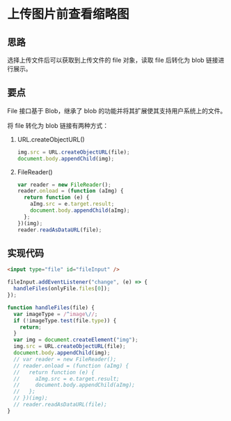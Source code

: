# 上传图片前查看缩略图

<author-info date="{docsify-updated}"> </author-info>

## 思路

选择上传文件后可以获取到上传文件的 file 对象，读取 file 后转化为 blob 链接进行展示。

## 要点

File 接口基于 Blob，继承了 blob 的功能并将其扩展使其支持用户系统上的文件。

将 file 转化为 blob 链接有两种方式：

1. URL.createObjectURL()

   ```js
   img.src = URL.createObjectURL(file);
   document.body.appendChild(img);
   ```

2. FileReader()

   ```js
   var reader = new FileReader();
   reader.onload = (function (aImg) {
     return function (e) {
       aImg.src = e.target.result;
       document.body.appendChild(aImg);
     };
   })(img);
   reader.readAsDataURL(file);
   ```

## 实现代码

```html
<input type="file" id="fileInput" />
```

```js
fileInput.addEventListener("change", (e) => {
  handleFiles(onlyFile.files[0]);
});

function handleFiles(file) {
  var imageType = /^image\//;
  if (!imageType.test(file.type)) {
    return;
  }
  var img = document.createElement("img");
  img.src = URL.createObjectURL(file);
  document.body.appendChild(img);
  // var reader = new FileReader();
  // reader.onload = (function (aImg) {
  //   return function (e) {
  //     aImg.src = e.target.result;
  //     document.body.appendChild(aImg);
  //   };
  // })(img);
  // reader.readAsDataURL(file);
}
```
